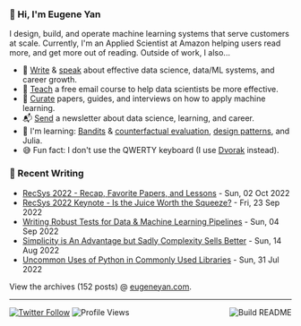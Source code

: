 ### 👋 Hi, I'm Eugene Yan

I design, build, and operate machine learning systems that serve customers at scale. Currently, I'm an Applied Scientist at Amazon helping users read more, and get more out of reading. Outside of work, I also...

- 📝 [Write](https://eugeneyan.com/writing/) & [speak](https://eugeneyan.com/speaking/) about effective data science, data/ML systems, and career growth.
- 🧠 [Teach](https://eugeneyan.com/resources/) a free email course to help data scientists be more effective.
- 📌 [Curate](https://applyingml.com) papers, guides, and interviews on how to apply machine learning.
- 📬 [Send](https://eugeneyan.com/subscribe/) a newsletter about data science, learning, and career.
- 🌱 I'm learning: [Bandits](https://eugeneyan.com/writing/bandits/) & [counterfactual evaluation](https://eugeneyan.com/writing/counterfactual-evaluation/), [design patterns](https://github.com/eugeneyan/design-patterns), and Julia.
- 😅 Fun fact: I don't use the QWERTY keyboard (I use [Dvorak](https://en.wikipedia.org/wiki/Dvorak_keyboard_layout) instead).

### 📝 Recent Writing

<!-- writing starts -->
* [RecSys 2022 - Recap, Favorite Papers, and Lessons](https://eugeneyan.com//writing/recsys2022/) - Sun, 02 Oct 2022
* [RecSys 2022 Keynote - Is the Juice Worth the Squeeze?](https://eugeneyan.com//speaking/recsys2022-keynote/) - Fri, 23 Sep 2022
* [Writing Robust Tests for Data & Machine Learning Pipelines](https://eugeneyan.com//writing/testing-pipelines/) - Sun, 04 Sep 2022
* [Simplicity is An Advantage but Sadly Complexity Sells Better](https://eugeneyan.com//writing/simplicity/) - Sun, 14 Aug 2022
* [Uncommon Uses of Python in Commonly Used Libraries](https://eugeneyan.com//writing/uncommon-python/) - Sun, 31 Jul 2022
<!-- writing ends -->

View the archives (<!-- writing_count starts -->152<!-- writing_count ends --> posts) @ [eugeneyan.com](https://eugeneyan.com).

---
[![Twitter Follow](https://img.shields.io/twitter/follow/eugeneyan?label=Follow&style=social)](https://twitter.com/eugeneyan) ![Profile Views](https://gpvc.arturio.dev/eugeneyan)<a href="https://github.com/eugeneyan/eugeneyan/actions"><img src="https://github.com/eugeneyan/eugeneyan/workflows/Build%20README/badge.svg?branch=master" align="right" alt="Build README"></a>
